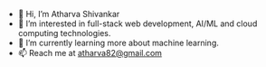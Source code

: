 - 👋 Hi, I’m Atharva Shivankar
- 👀 I’m interested in full-stack web development, AI/ML and cloud computing technologies.
- 🌱 I’m currently learning more about machine learning.
- 📫 Reach me at atharva82@gmail.com

<!---
ads8046/ads8046 is a ✨ special ✨ repository because its `README.md` (this file) appears on your GitHub profile.
You can click the Preview link to take a look at your changes.
--->
